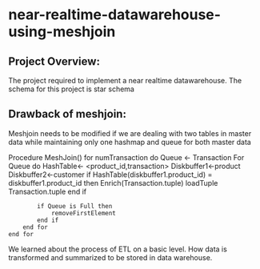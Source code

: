 # near-realtime-datawarehouse-using-meshjoin

## Project Overview: ##
The project required to implement a near realtime datawarehouse. The schema for this project is star schema

## Drawback of meshjoin:
Meshjoin needs to be modified if we are dealing with two tables in master data while maintaining only one hashmap and queue for both master data

Procedure MeshJoin()
	for  numTransaction do
		Queue <- Transaction
		For Queue do
			HashTable<- <product_id,transaction>
			Diskbuffer1<-product
			Diskbuffer2<-customer
			if HashTable(diskbuffer1.product_id) = diskbuffer1.product_id then
				Enrich(Transaction.tuple)
				loadTuple Transaction.tuple
			end if
			
			if Queue is Full then
				removeFirstElement
			end if
		end for
	end for


We learned about the process of ETL on a basic level. How data is transformed and summarized to be stored in data warehouse.
